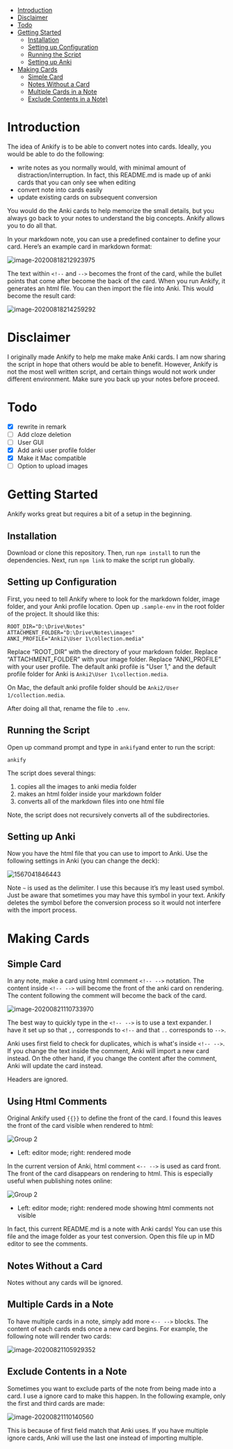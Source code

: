 - [Introduction](#Introduction)
- [Disclaimer](#Disclaimer)
- [Todo](#Todo)
- [Getting Started](#Getting-Started)
  - [Installation](#Installation)
  - [Setting up Configuration](#Setting-up-Configuration)
  - [Running the Script](#Running-the-Script)
  - [Setting up Anki](#Setting-up-Anki)
- [Making Cards](#Making-Cards)
  - [Simple Card](#Simple-Card)
  - [Notes Without a Card](#Notes-Without-a-Card)
  - [Multiple Cards in a Note](#Multiple-Cards-in-a-Note)
  - [Exclude Contents in a Note)](#Exclude-Contents-in-a-Note)

# Introduction

<!-- Idea behind Ankify -->

The idea of Ankify is to be able to convert notes into cards. Ideally, you would be able to do the following:

- write notes as you normally would, with minimal amount of distraction/interruption. In fact, this README.md is made up of anki cards that you can only see when editing
- convert note into cards easily
- update existing cards on subsequent conversion

You would do the Anki cards to help memorize the small details, but you always go back to your notes to understand the big concepts. Ankify allows you to do all that.

<!-- quick introduction -->

In your markdown note, you can use a predefined container to define your card. Here’s an example card in markdown format:

![image-20200818212923975](images/image-20200818212923975.png)

The text within `<!--` and `-->` becomes the front of the card, while the bullet points that come after become the back of the card. When you run Ankify, it generates an html file. You can then import the file into Anki. This would become the result card:

![image-20200818214259292](images/image-20200818214259292.png)

# Disclaimer

I originally made Ankify to help me make make Anki cards. I am now sharing the script in hope that others would be able to benefit. However, Ankify is not the most well written script, and certain things would not work under different environment. Make sure you back up your notes before proceed.

# Todo

<!-- These are future todos -->

- [x] rewrite in remark
- [ ] Add cloze deletion
- [ ] User GUI
- [x] Add anki user profile folder
- [x] Make it Mac compatible
- [ ] Option to upload images

# Getting Started

<!-- ignore -->

Ankify works great but requires a bit of a setup in the beginning.

## Installation

<!-- how to install anki -->

Download or clone this repository. Then, run `npm install` to run the dependencies. Next, run `npm link` to make the script run globally.

## Setting up Configuration

<!-- how to configure anki -->

First, you need to tell Ankify where to look for the markdown folder, image folder, and your Anki profile location. Open up `.sample-env` in the root folder of the project. It should like this:

```
ROOT_DIR="D:\Drive\Notes"
ATTACHMENT_FOLDER="D:\Drive\Notes\images"
ANKI_PROFILE="Anki2\User 1\collection.media"
```

Replace “ROOT_DIR” with the directory of your markdown folder. Replace “ATTACHMENT_FOLDER” with your image folder. Replace “ANKI_PROFILE” with your user profile. The default anki profile is "User 1," and the default profile folder for Anki is `Anki2\User 1\collection.media`.

On Mac, the default anki profile folder should be `Anki2/User 1/collection.media`.

After doing all that, rename the file to `.env`.

## Running the Script

 <!-- steps to run the script -->

Open up command prompt and type in `ankify`and enter to run the script:

```
ankify
```

The script does several things:

1. copies all the images to anki media folder
2. makes an html folder inside your markdown folder
3. converts all of the markdown files into one html file

Note, the script does not recursively converts all of the subdirectories.

## Setting up Anki

<!-- Anki setting -->

Now you have the html file that you can use to import to Anki. Use the following settings in Anki (you can change the deck):

![1567041846443](images/1567041846443.png)

Note `~` is used as the delimiter. I use this because it’s my least used symbol. Just be aware that sometimes you may have this symbol in your text. Ankify deletes the symbol before the conversion process so it would not interfere with the import process.

# Making Cards

## Simple Card

<!-- how to make a simple card -->

In any note, make a card using html comment `<!-- -->` notation. The content inside `<!-- -->` will become the front of the anki card on rendering. The content following the comment will become the back of the card.

![image-20200821110733970](images/image-20200821110733970.png)

The best way to quickly type in the `<!-- -->` is to use a text expander. I have it set up so that `,,` corresponds to `<!--` and that `..` corresponds to `-->`.

Anki uses first field to check for duplicates, which is what's inside `<!-- -->`. If you change the text inside the comment, Anki will import a new card instead. On the other hand, if you change the content after the comment, Anki will update the card instead.

Headers are ignored.

## Using Html Comments

<!-- why I season my html comment and not my card -->

Original Ankify used `{{}}` to define the front of the card. I found this leaves the front of the card visible when rendered to html:

![Group 2](images/Group-3.jpg)

- Left: editor mode; right: rendered mode

In the current version of Anki, html comment `<-- -->` is used as card front. The front of the card disappears on rendering to html. This is especially useful when publishing notes online:

![Group 2](images/Group-2.jpg)

- Left: editor mode; right: rendered mode showing html comments not visible

In fact, this current README.md is a note with Anki cards! You can use this file and the image folder as your test conversion. Open this file up in MD editor to see the comments.

## Notes Without a Card

<!-- ignore -->

Notes without any cards will be ignored.

## Multiple Cards in a Note

<!-- make multiple cards -->

To have multiple cards in a note, simply add more `<-- -->` blocks. The content of each cards ends once a new card begins. For example, the following note will render two cards:

![image-20200821105929352](images/image-20200821105929352.png)

## Exclude Contents in a Note

<!-- how to exclude contents -->

Sometimes you want to exclude parts of the note from being made into a card. I use a ignore card to make this happen. In the following example, only the first and third cards are made:

![image-20200821110140560](images/image-20200821110140560.png)

This is because of first field match that Anki uses. If you have multiple ignore cards, Anki will use the last one instead of importing multiple.
